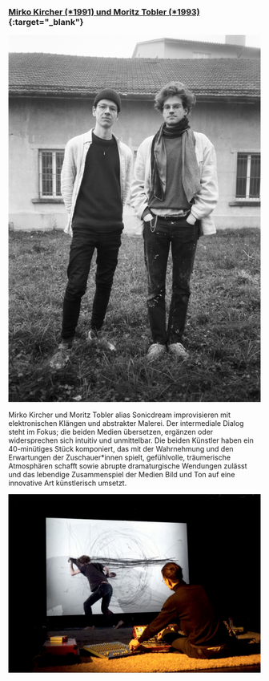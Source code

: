 ### [Mirko Kircher (\*1991) und Moritz Tobler (\*1993)](https://www.moritztobler.ch){:target="_blank"}

![Sonicdream](images/artists/2019/Sonicdream_Portraitfoto.JPG)

Mirko Kircher und Moritz Tobler alias Sonicdream improvisieren mit elektronischen Klängen und abstrakter Malerei. Der intermediale Dialog steht im Fokus; die beiden Medien übersetzen, ergänzen oder widersprechen sich intuitiv und unmittelbar. Die beiden Künstler haben ein 40-minütiges Stück komponiert, das mit der Wahrnehmung und den Erwartungen der Zuschauer\*innen spielt, gefühlvolle, träumerische Atmosphären schafft sowie abrupte dramaturgische Wendungen zulässt und das lebendige Zusammenspiel der Medien Bild und Ton auf eine innovative Art künstlerisch umsetzt.

![Sonicdream's opus](images/artists/2019/Sonicdream_Werk_Performance.png)
